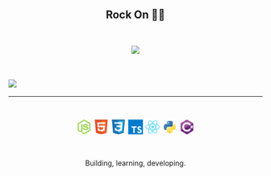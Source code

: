 <h2 align="center"> Rock On 🤘🎸 </h2>
<br> 
<p align="center">
<img src="https://media.giphy.com/media/3oKIPEfOl9zDW2aE6s/giphy.gif"></img></p>
<br><br>
<a target="_blank" href="https://github.com/Ces-D">
<img src="https://img.shields.io/github/followers/ces-d?label=follow%20me&style=social">
</a>
<hr>
<br>
<p align="center">
<img src="https://raw.githubusercontent.com/devicons/devicon/master/icons/nodejs/nodejs-original.svg" height="30" width="30">
<img src="https://raw.githubusercontent.com/devicons/devicon/master/icons/html5/html5-original.svg" height="30" width="30">
<img src="https://raw.githubusercontent.com/devicons/devicon/master/icons/css3/css3-original.svg" height="30" width="30">
<img src="https://raw.githubusercontent.com/devicons/devicon/master/icons/typescript/typescript-plain.svg" height="30" width="30">
<img src="https://raw.githubusercontent.com/devicons/devicon/master/icons/react/react-original.svg" height="30" width="30">
<img src="https://raw.githubusercontent.com/devicons/devicon/master/icons/python/python-original.svg" height="30" width="30">
<img src="https://raw.githubusercontent.com/devicons/devicon/master/icons/csharp/csharp-original.svg" height="30" width="30">
</p>
<br>
<p align="center">Building, learning, developing.</p>
